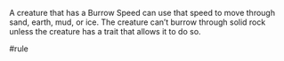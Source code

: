 A creature that has a Burrow Speed can use that speed to move through sand, earth, mud, or ice. The creature can’t burrow through solid rock unless the creature has a trait that allows it to do so.

#rule